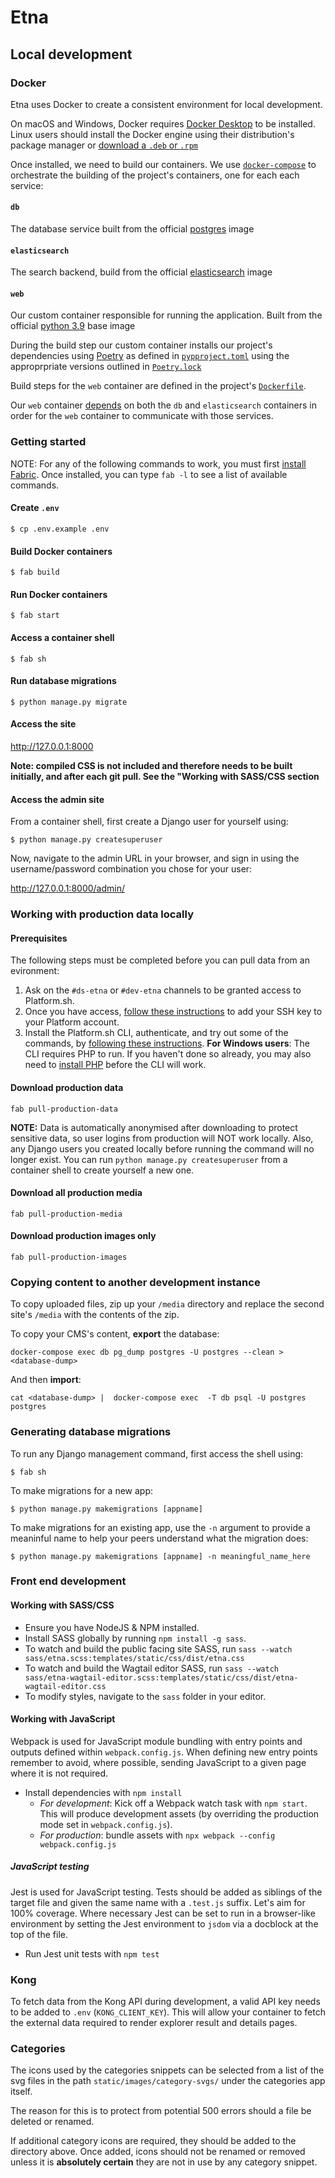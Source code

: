 # Etna

## Local development

### Docker

Etna uses Docker to create a consistent environment for local development.

On macOS and Windows, Docker requires [Docker
Desktop](https://www.docker.com/products/docker-desktop) to be installed. Linux
users should install the Docker engine using their distribution's package
manager or [download a `.deb` or
`.rpm`](https://docs.docker.com/engine/install/)

Once installed, we need to build our containers. We use
[`docker-compose`](https://docs.docker.com/compose/) to orchestrate the
building of the project's containers, one for each each service:

#### `db`

The database service built from the official [postgres](https://hub.docker.com/_/postgres/) image

#### `elasticsearch`

The search backend, build from the official [elasticsearch](https://hub.docker.com/_/elasticsearch/) image

#### `web`

Our custom container responsible for running the application. Built from the
official [python 3.9](https://hub.docker.com/_/python/) base image

During the build step our custom container installs our project's dependencies
using [Poetry](https://python-poetry.org) as defined in
[`pypproject.toml`](pyproject.toml) using the approprpriate versions outlined
in [`Poetry.lock`](Poetry.lock)

Build steps for the `web` container are defined in the project's [`Dockerfile`](Dockerfile).

Our `web` container
[depends](https://docs.docker.com/compose/compose-file/compose-file-v3/#depends_on)
on both the `db` and `elasticsearch` containers in order for the `web`
container to communicate with those services.

### Getting started

NOTE: For any of the following commands to work, you must first [install Fabric](https://www.fabfile.org/installing.html). Once installed, you can type `fab -l` to see a list of available commands.

#### Create `.env`

```console
$ cp .env.example .env
```

#### Build Docker containers

```console
$ fab build
```

#### Run Docker containers

```console
$ fab start
```

#### Access a container shell

```console
$ fab sh
```

#### Run database migrations

```console
$ python manage.py migrate
```

#### Access the site

<http://127.0.0.1:8000>

**Note: compiled CSS is not included and therefore needs to be built initially, and after each git pull. See the "Working with SASS/CSS section**

#### Access the admin site

From a container shell, first create a Django user for yourself using:

```console
$ python manage.py createsuperuser
```

Now, navigate to the admin URL in your browser, and sign in using the username/password combination you chose for your user:

<http://127.0.0.1:8000/admin/>

### Working with production data locally

#### Prerequisites

The following steps must be completed before you can pull data from an evironment:

1. Ask on the `#ds-etna` or `#dev-etna` channels to be granted access to Platform.sh.
2. Once you have access, [follow these instructions](https://docs.platform.sh/development/ssh.html#authenticate-with-ssh-keys) to add your SSH key to your Platform account.
3. Install the Platform.sh CLI, authenticate, and try out some of the commands, by [following these instructions](https://docs.platform.sh/development/cli.html). **For Windows users**: The CLI requires PHP to run. If you haven't done so already, you may also need to [install PHP](https://www.sitepoint.com/how-to-install-php-on-windows/#installphp) before the CLI will work.

#### Download production data

`fab pull-production-data`

**NOTE:** Data is automatically anonymised after downloading to protect sensitive data, so user logins from production will NOT work locally. Also, any Django users you created locally before running the command will no longer exist. You can run `python manage.py createsuperuser` from a container shell to create yourself a new one.

#### Download all production media

`fab pull-production-media`

#### Download production images only

`fab pull-production-images`

### Copying content to another development instance

To copy uploaded files, zip up your `/media` directory and replace the second
site's `/media` with the contents of the zip.

To copy your CMS's content, **export** the database:

`docker-compose exec db pg_dump postgres -U postgres --clean > <database-dump>`

And then **import**:

`cat <database-dump> |  docker-compose exec  -T db psql -U postgres postgres`

### Generating database migrations

To run any Django management command, first access the shell using:

```console
$ fab sh
```

To make migrations for a new app:

```console
$ python manage.py makemigrations [appname]
```

To make migrations for an existing app, use the `-n` argument to provide a meaninful name to help your peers understand what the migration does:

```console
$ python manage.py makemigrations [appname] -n meaningful_name_here
```

### Front end development

#### Working with SASS/CSS

- Ensure you have NodeJS & NPM installed.
- Install SASS globally by running `npm install -g sass`.
- To watch and build the public facing site SASS, run `sass --watch sass/etna.scss:templates/static/css/dist/etna.css`
- To watch and build the Wagtail editor SASS, run `sass --watch sass/etna-wagtail-editor.scss:templates/static/css/dist/etna-wagtail-editor.css`
- To modify styles, navigate to the `sass` folder in your editor.

#### Working with JavaScript

Webpack is used for JavaScript module bundling with entry points and outputs defined within `webpack.config.js`. When defining new
entry points remember to avoid, where possible, sending JavaScript to a given page where it is not required.

- Install dependencies with `npm install`
    - _For development_: Kick off a Webpack watch task with `npm start`. This will produce development assets (by overriding the production mode set in `webpack.config.js`).
    - _For production_: bundle assets with `npx webpack --config webpack.config.js`

##### JavaScript testing

Jest is used for JavaScript testing. Tests should be added as siblings of the target file and given the same name with a `.test.js` suffix. Let's aim for 100% coverage. Where necessary Jest can be set to run in a browser-like environment by setting the Jest environment to `jsdom` via a docblock at the top of the file.

- Run Jest unit tests with `npm test`

### Kong

To fetch data from the Kong API during development, a valid API key
needs to be added to `.env` (`KONG_CLIENT_KEY`). This will allow your container
to fetch the external data required to render explorer result and details
pages.

### Categories

The icons used by the categories snippets can be selected from a list of the svg files in the path `static/images/category-svgs/` under the categories app itself.

The reason for this is to protect from potential 500 errors should a file be deleted or renamed.

If additional category icons are required, they should be added to the directory above. Once added, icons should not be renamed or removed unless it is **absolutely certain** they are not in use by any category snippet.
